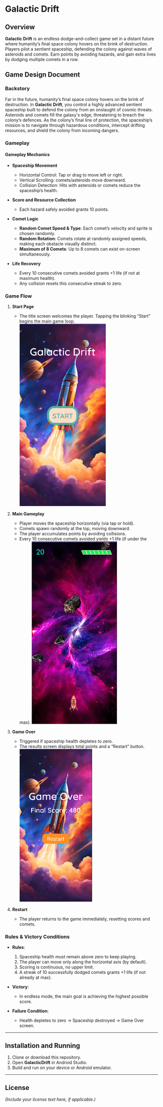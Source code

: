 # Galactic Drift

## Overview
**Galactic Drift** is an endless dodge-and-collect game set in a distant future where humanity’s final space colony hovers on the brink of destruction. Players pilot a sentient spaceship, defending the colony against waves of asteroids and comets. Earn points by avoiding hazards, and gain extra lives by dodging multiple comets in a row.

## Game Design Document

### Backstory
Far in the future, humanity’s final space colony hovers on the brink of destruction. In **Galactic Drift**, you control a highly advanced sentient spaceship built to defend the colony from an onslaught of cosmic threats. Asteroids and comets fill the galaxy's edge, threatening to breach the colony’s defences. As the colony’s final line of protection, the spaceship’s mission is to navigate through hazardous conditions, intercept drifting resources, and shield the colony from incoming dangers.

### Gameplay

#### Gameplay Mechanics
- **Spaceship Movement**
  - Horizontal Control: Tap or drag to move left or right.
  - Vertical Scrolling: comets/asteroids move downward.
  - Collision Detection: Hits with asteroids or comets reduce the spaceship’s health.

- **Score and Resource Collection**
  - Each hazard safely avoided grants 10 points.

- **Comet Logic**
  - **Random Comet Speed & Type**: Each comet’s velocity and sprite is chosen randomly.
  - **Random Rotation**: Comets rotate at randomly assigned speeds, making each obstacle visually distinct.
  - **Maximum of 8 Comets**: Up to 8 comets can exist on-screen simultaneously.

- **Life Recovery**
  - Every 10 consecutive comets avoided grants +1 life (if not at maximum health).
  - Any collision resets this consecutive streak to zero.

### Game Flow
1. **Start Page**  
   - The title screen welcomes the player. Tapping the blinking “Start” begins the main game loop.
![Start Page](/app/src/main/res/screenshots/start_page.png)

2. **Main Gameplay**  
   - Player moves the spaceship horizontally (via tap or hold).
   - Comets spawn randomly at the top, moving downward.
   - The player accumulates points by avoiding collisions.
   - Every 10 consecutive comets avoided yields +1 life (if under the max).
![Main Gameplay](/app/src/main/res/screenshots/main_game_play.png)

3. **Game Over**  
   - Triggered if spaceship health depletes to zero.
   - The results screen displays total points and a “Restart” button.
![Game Over Screen](/app/src/main/res/screenshots/game_over.png)

4. **Restart**  
   - The player returns to the game immediately, resetting scores and comets.

### Rules & Victory Conditions
- **Rules**:
  1. Spaceship health must remain above zero to keep playing.
  2. The player can move only along the horizontal axis (by default).
  3. Scoring is continuous, no upper limit.
  4. A streak of 10 successfully dodged comets grants +1 life (if not already at max).

- **Victory**:  
  - In endless mode, the main goal is achieving the highest possible score.

- **Failure Condition**:  
  - Health depletes to zero → Spaceship destroyed → Game Over screen.

---

## Installation and Running
1. Clone or download this repository.
2. Open **GalacticDrift** in Android Studio.
3. Build and run on your device or Android emulator.

---

## License
*(Include your license text here, if applicable.)*
